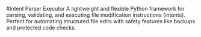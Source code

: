  #Intent Parser Executor
A lightweight and flexible Python framework for parsing, validating, and executing file modification instructions (intents).
Perfect for automating structured file edits with safety features like backups and protected code checks.


